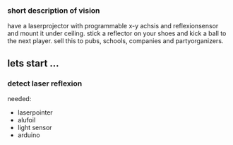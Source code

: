 ### short description of vision

have a laserprojector with programmable x-y achsis and reflexionsensor and mount it under ceiling.
stick a reflector on your shoes and kick a ball to the next player.
sell this to pubs, schools, companies and partyorganizers.

## lets start ...

### detect laser reflexion

needed:
 - laserpointer
 - alufoil
 - light sensor
 - arduino

